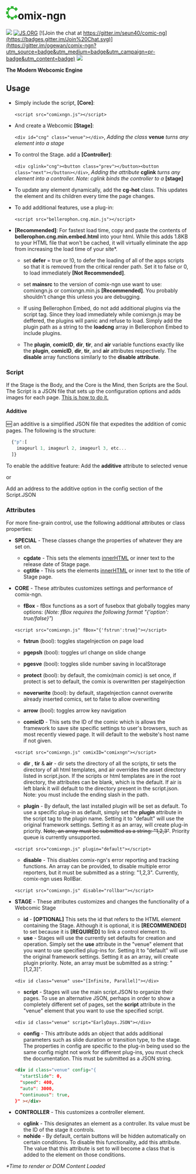 # ![C](https://raw.githubusercontent.com/ogewan/comix-ngn/master/assets/static-c-comixngn.png)omix-ngn
![](https://img.shields.io/github/release/ogewan/comix-ngn.svg) [![JS.ORG](https://img.shields.io/badge/js.org-dns-ffb400.svg?style=flat-square)](http://js.org) [![Join the chat at https://gitter.im/seun40/comic-ng](https://badges.gitter.im/Join%20Chat.svg)](https://gitter.im/ogewan/comix-ngn?utm_source=badge&utm_medium=badge&utm_campaign=pr-badge&utm_content=badge) <!--[![Issue Stats](http://www.issuestats.com/github/ogewan/comix-ngn/badge/pr?style=flat)](http://www.issuestats.com/github/ogewan/comix-ngn) [![Issue Stats](http://www.issuestats.com/github/ogewan/comix-ngn/badge/issue?style=flat)](http://www.issuestats.com/github/ogewan/comix-ngn)--> ![](https://img.shields.io/github/downloads/ogewan/comix-ngn/latest/total.svg)

**The Modern Webcomic Engine**
## Usage
* Simply include the script, **[Core]**:

  ```<script src="comixngn.js"></script>```

* And create a Webcomic **[Stage]**:

   ```<div id="cng" class="venue"></div>```, *Adding the class* **venue** *turns any element into a stage*

* To control the Stage. add a **[Controller]**:

   ```<div cglink="cng"><button class="prev"></button><button class="next"></button></div>```, *Adding the attribute* **cglink** *turns any element into a controller. Note: cglink binds the controller to a* **[stage]**

* To update any element dynamically, add the **cg-hot** class. This updates the element and its children every time the page changes.

* To add additional features, use a plug-in:

   ```<script src="bellerophon.cng.min.js"></script>```

* __[Recommended]__: For fastest load time, copy and paste the contents of **bellerophon.cng.min.embed.html** into your html. While this adds 1.8KB to your HTML file that won't be cached, it will virtually eliminate the app from increasing the load time of your site*.
  * set **defer** = true or !0, to defer the loading of all of the apps scripts so that it is removed from the critical render path. Set it to false or 0, to load immediately __[Not Recommended]__.
  * set **mainsrc** to the version of comix-ngn use want to use: comixngn.js or comixngn.min.js __[Recommended]__. You probably shouldn't change this unless you are debugging.
  * If using Bellerophon Embed, do not add additional plugins via the script tag. Since they load immediately while comixngn.js may be deffered, the plugins will panic and refuse to load. Simply add the plugin path as a string to the **loadcng** array in Bellerophon Embed to include plugins.

  * The **plugin**, **comicID**, **dir**, **tir**, and **air** variable functions exactly like the **plugin**, **comicID**, **dir**, **tir**, and **air** attributes respectively. The **disable** array functions similarly to the **disable attribute**.

### Script
If the Stage is the Body, and the Core is the Mind, then Scripts are the Soul. The Script is a JSON file that sets up the configuration options and adds images for each page. [This is how to do it.](https://github.com/ogewan/comix-ngn/wiki/How-to-Script)
#### Additive 
:new: an additive is a simplified JSON file that expedites the addition of comic pages.
The following is the structure: 
``` js
  {"p":[
    imageurl 1, imageurl 2, imageurl 3, etc...
  ]}
  ```
To enable the additive feature:
Add the **additive** attribute to selected venue

or

Add an address to the additive option in the config section of the Script.JSON
### Attributes
For more fine-grain control, use the following additional attributes or class properties:
* __SPECIAL__ - These classes change the properties of whatever they are set on.
  * __cgdate__ - This sets the elements [innerHTML](https://developer.mozilla.org/en-US/docs/Web/API/Element/innerHTML) or inner text to the release date of Stage page.
  * __cgtitle__ - This sets the elements [innerHTML](https://developer.mozilla.org/en-US/docs/Web/API/Element/innerHTML) or inner text to the title of Stage page.
* __CORE__ - These attributes customizes settings and performance of comix-ngn.
  * __fBox__ - fBox functions as a sort of fusebox that globally toggles many options:
(*Note: fBox requires the following format "{'option': true/false}"*)

   ```<script src="comixngn.js" fBox="{'fstrun':true}"></script>```

     * __fstrun__ (bool): toggles stageInjection on page load
     * __pgepsh__ (bool): toggles url change on slide change
     * __pgesve__ (bool): toggles slide number saving in localStorage
     * __protect__ (bool): by default, the comix(main comic) is set once, if protect is set to default, the comix is overwritten per stageInjection
     * __noverwrite__ (bool): by default, stageInjection cannot overwrite already inserted comics, set to false to allow overwriting
     * __arrow__ (bool): toggles arrow key navigation 

  * __comicID__ - This sets the ID of the comic which is allows the framework to save site specific settings to user's browsers, such as most recently viewed page. It will default to the website's host name if not given.

  ```<script src="comixngn.js" comixID="comixngn"></script>```

  * __dir__ , __tir__ & __air__ - dir sets the directory of all the scripts, tir sets the directory of all html templates, and air overrides the asset directory listed in script.json. If the scripts or html templates are in the root directory, the attributes can be blank, which is the default. If air is left blank it will default to the directory present in the script.json. Note: you must include the ending slash in the path.

  * __plugin__ - By default, the last installed plugin will be set as default. To use a specific plug-in as default, simply set the **plugin** attribute in the script tag to the plugin name. Setting it to "default" will use the original framework settings. Setting it as an array, will create plug-in priority. ~~Note, an array must be submitted as a string: "1,2,3"~~. Priority queue is currently unsupported.

  ```<script src="comixngn.js" plugin="default"></script>```

  * __disable__ - This disables comix-ngn's error reporting and tracking functions. An array can be provided, to disable multiple error reporters, but it must be submitted as a string: "1,2,3". Currently, comix-ngn uses RollBar.

  ```<script src="comixngn.js" disable="rollbar"></script>```
* __STAGE__ - These attributes customizes and changes the functionality of a Webcomic Stage
  * __id__ - __[OPTIONAL]__ This sets the id that refers to the HTML element containing the Stage. Although it is optional, it is __[RECOMMENDED]__ to set because it is __[REQUIRED]__ to link a control element to.
  * __use__ - Stages will use the currently set defaults for creation and operation. Simply set the **use** attribute in the "venue" element that you want to use specified plug-ins for. Setting it to "default" will use the original framework settings. Setting it as an array, will create plugin priority. Note, an array must be submitted as a string: "[1,2,3]".

  ```<div id class="venue" use="[Infinite, Parallel]"></div>```

  * __script__ - Stages will use the main script.JSON to organize their pages. To use an alternative JSON, perhaps in order to show a completely different set of pages, set the **script** attribute in the "venue" element that you want to use the specified script.

  ```<div id class="venue" script="EarlyDays.JSON"></div>```

  * __config__ - This attribute adds an object that adds additional parameters such as slide duration or transition type, to the stage. The properties in config are specific to the plug-in being used so the same config might not work for different plug-ins, you must check the documentation. This must be submitted as a JSON string.

  ``` html
  <div id class="venue" config="{
    "startSlide": 0,
    "speed": 400,
    "auto": 3000,
    "continuous": true,
  }" ></div>
  ```
* __CONTROLLER__ - This customizes a controller element.
  * __cglink__ - This designates an element as a controller. Its value must be the ID of the stage it controls.
  * __nohide__ - By default, certain buttons will be hidden automatically on certain conditions. To disable this functionality, add this attribute. The value that this attribute is set to will become a class that is added to the element on those conditions.

_*Time to render or DOM Content Loaded_